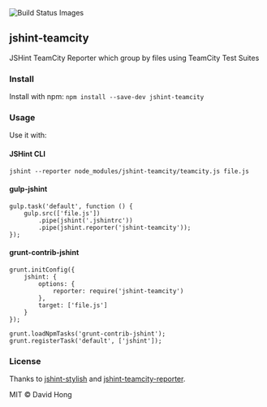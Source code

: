 <img src="https://travis-ci.org/hongymagic/jshint-teamcity.png" data-bindattr-440="440" title="Build Status Images">

## jshint-teamcity

JSHint TeamCity Reporter which group by files using TeamCity Test Suites

### Install

Install with npm: `npm install --save-dev jshint-teamcity`

### Usage

Use it with:

#### JSHint CLI

```
jshint --reporter node_modules/jshint-teamcity/teamcity.js file.js
```

#### gulp-jshint

```
gulp.task('default', function () {
	gulp.src(['file.js'])
		.pipe(jshint('.jshintrc'))
		.pipe(jshint.reporter('jshint-teamcity'));
});
```

#### grunt-contrib-jshint

```
grunt.initConfig({
	jshint: {
		options: {
			reporter: require('jshint-teamcity')
		},
		target: ['file.js']
	}
});

grunt.loadNpmTasks('grunt-contrib-jshint');
grunt.registerTask('default', ['jshint']);
```

### License

Thanks to [jshint-stylish](https://github.com/sindresorhus/jshint-stylish) and [jshint-teamcity-reporter](https://github.com/e-conomic/jshint-teamcity-reporter).

MIT © David Hong
